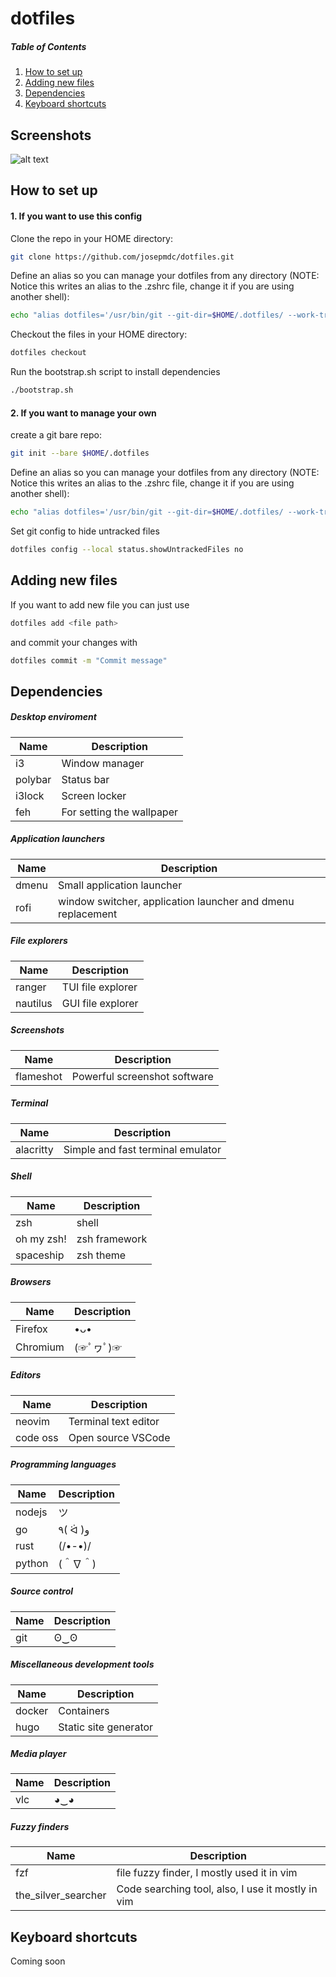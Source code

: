 # dotfiles

##### Table of Contents  
1. [How to set up](#setup)  
2. [Adding new files](#adding_files)  
3. [Dependencies](#dependencies)
4. [Keyboard shortcuts](#shortcuts)

## Screenshots

![alt text](https://github.com/josepmdc/dotfiles/blob/master/screenshots/desktop.png?raw=true)

<a name="setup"/>

## How to set up

#### 1. If you want to use this config
Clone the repo in your HOME directory:
```bash
git clone https://github.com/josepmdc/dotfiles.git
```

Define an alias so you can manage your dotfiles from any directory (NOTE: Notice this writes an alias to the .zshrc file, change it if you are using another shell):
```bash
echo "alias dotfiles='/usr/bin/git --git-dir=$HOME/.dotfiles/ --work-tree=$HOME'" >> $HOME/.zshrc
```

Checkout the files in your HOME directory:
```bash
dotfiles checkout
```
Run the bootstrap.sh script to install dependencies
```bash
./bootstrap.sh
```

#### 2. If you want to manage your own

create a git bare repo:
```bash
git init --bare $HOME/.dotfiles
```

Define an alias so you can manage your dotfiles from any directory (NOTE: Notice this writes an alias to the .zshrc file, change it if you are using another shell):
```bash
echo "alias dotfiles='/usr/bin/git --git-dir=$HOME/.dotfiles/ --work-tree=$HOME'" >> $HOME/.zshrc
```

Set git config to hide untracked files
```bash
dotfiles config --local status.showUntrackedFiles no
```

<a name="adding_files"/>

## Adding new files

If you want to add new file you can just use
```bash
dotfiles add <file path>
```
and commit your changes with 
```bash
dotfiles commit -m "Commit message"
```

<a name="dependencies"/>

## Dependencies

##### Desktop enviroment
| Name | Description |
|------|-------------|
| i3   | Window manager |
| polybar | Status bar  |
| i3lock | Screen locker |
| feh | For setting the wallpaper |

##### Application launchers
| Name | Description |
|------|-------------|
| dmenu | Small application launcher  | 
| rofi  | window switcher, application launcher and dmenu replacement |

##### File explorers
| Name | Description |
|------|-------------|
| ranger | TUI file explorer |
| nautilus| GUI file explorer |

##### Screenshots
| Name | Description |
|------|-------------|
| flameshot | Powerful screenshot software |

##### Terminal
| Name | Description |
|------|-------------|
| alacritty | Simple and fast terminal emulator | 

##### Shell
| Name | Description |
|------|-------------|
| zsh  |  shell |
| oh my zsh! | zsh framework |
| spaceship | zsh theme |

##### Browsers
| Name | Description |
|------|-------------|
| Firefox |  •ᴗ• |
| Chromium |  (☞ﾟヮﾟ)☞ |

##### Editors
| Name | Description |
|------|-------------|
| neovim | Terminal text editor |
| code oss | Open source VSCode |

##### Programming languages
| Name | Description |
|------|-------------|
| nodejs | ツ |
| go | ٩( ᐛ )و|
| rust | (/•-•)/ |
| python | (＾∇＾) |

##### Source control
| Name | Description |
|------|-------------|
| git | ʘ‿ʘ |

##### Miscellaneous development tools
| Name | Description |
|------|-------------|
| docker | Containers |
| hugo | Static site generator |

##### Media player
| Name | Description |
|------|-------------|
| vlc | ◕‿◕ |

##### Fuzzy finders
| Name | Description |
|------|-------------|
| fzf | file fuzzy finder, I mostly used it in vim |
| the_silver_searcher | Code searching tool, also, I use it mostly in vim |

<a name="shortcuts"/>

## Keyboard shortcuts

Coming soon
